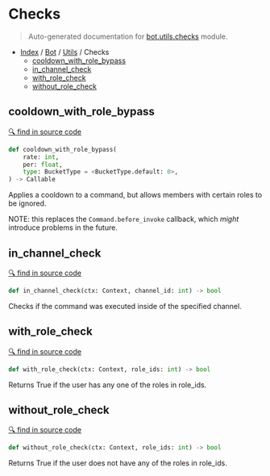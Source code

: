 # Checks

> Auto-generated documentation for [bot.utils.checks](https://github.com/python-discord/bot/blob/master/bot/utils/checks.py) module.

- [Index](../../README.md#modules) / [Bot](../index.md#bot) / [Utils](index.md#utils) / Checks
  - [cooldown_with_role_bypass](#cooldown_with_role_bypass)
  - [in_channel_check](#in_channel_check)
  - [with_role_check](#with_role_check)
  - [without_role_check](#without_role_check)

## cooldown_with_role_bypass

[🔍 find in source code](https://github.com/python-discord/bot/blob/master/bot/utils/checks.py#L49)

```python
def cooldown_with_role_bypass(
    rate: int,
    per: float,
    type: BucketType = <BucketType.default: 0>,
) -> Callable
```

Applies a cooldown to a command, but allows members with certain roles to be ignored.

NOTE: this replaces the `Command.before_invoke` callback, which *might* introduce problems in the future.

## in_channel_check

[🔍 find in source code](https://github.com/python-discord/bot/blob/master/bot/utils/checks.py#L41)

```python
def in_channel_check(ctx: Context, channel_id: int) -> bool
```

Checks if the command was executed inside of the specified channel.

## with_role_check

[🔍 find in source code](https://github.com/python-discord/bot/blob/master/bot/utils/checks.py#L10)

```python
def with_role_check(ctx: Context, role_ids: int) -> bool
```

Returns True if the user has any one of the roles in role_ids.

## without_role_check

[🔍 find in source code](https://github.com/python-discord/bot/blob/master/bot/utils/checks.py#L27)

```python
def without_role_check(ctx: Context, role_ids: int) -> bool
```

Returns True if the user does not have any of the roles in role_ids.
